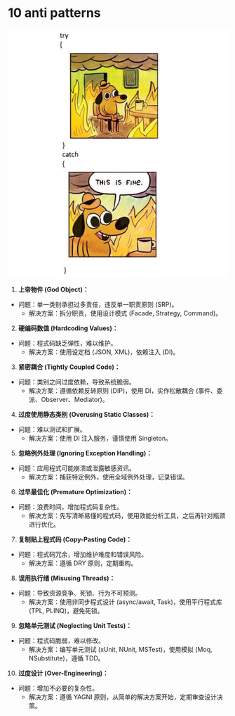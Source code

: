 # 10 anti patterns

![](t/ty.jpg)

1.  **上帝物件 (God Object)：**
* 问题：单一类别承担过多责任，违反单一职责原则 (SRP)。
  * 解决方案：拆分职责，使用设计模式 (Facade, Strategy, Command)。

2.  **硬编码数值 (Hardcoding Values)：**
* 问题：程式码缺乏弹性，难以维护。
  * 解决方案：使用设定档 (JSON, XML)，依赖注入 (DI)。

3.  **紧密耦合 (Tightly Coupled Code)：**
* 问题：类别之间过度依赖，导致系统脆弱。
  * 解决方案：遵循依赖反转原则 (DIP)，使用 DI，实作松散耦合 (事件、委派、Observer、Mediator)。

4.  **过度使用静态类别 (Overusing Static Classes)：**
* 问题：难以测试和扩展。
  * 解决方案：使用 DI 注入服务，谨慎使用 Singleton。

5.  **忽略例外处理 (Ignoring Exception Handling)：**
* 问题：应用程式可能崩溃或泄露敏感资讯。
  * 解决方案：捕获特定例外，使用全域例外处理，记录错误。

6.  **过早最佳化 (Premature Optimization)：**
* 问题：浪费时间，增加程式码复杂性。
  * 解决方案：先写清晰易懂的程式码，使用效能分析工具，之后再针对瓶颈进行优化。

7.  **复制贴上程式码 (Copy-Pasting Code)：**
* 问题：程式码冗余，增加维护难度和错误风险。
  * 解决方案：遵循 DRY 原则，定期重构。

8.  **误用执行绪 (Misusing Threads)：**
* 问题：导致资源竞争、死锁、行为不可预测。
  * 解决方案：使用非同步程式设计 (async/await, Task)，使用平行程式库 (TPL, PLINQ)，避免死锁。

9.  **忽略单元测试 (Neglecting Unit Tests)：**
* 问题：程式码脆弱，难以修改。
  * 解决方案：编写单元测试 (xUnit, NUnit, MSTest)，使用模拟 (Moq, NSubstitute)，遵循 TDD。

10. **过度设计 (Over-Engineering)：**
* 问题：增加不必要的复杂性。
  * 解决方案：遵循 YAGNI 原则，从简单的解决方案开始，定期审查设计决策。
